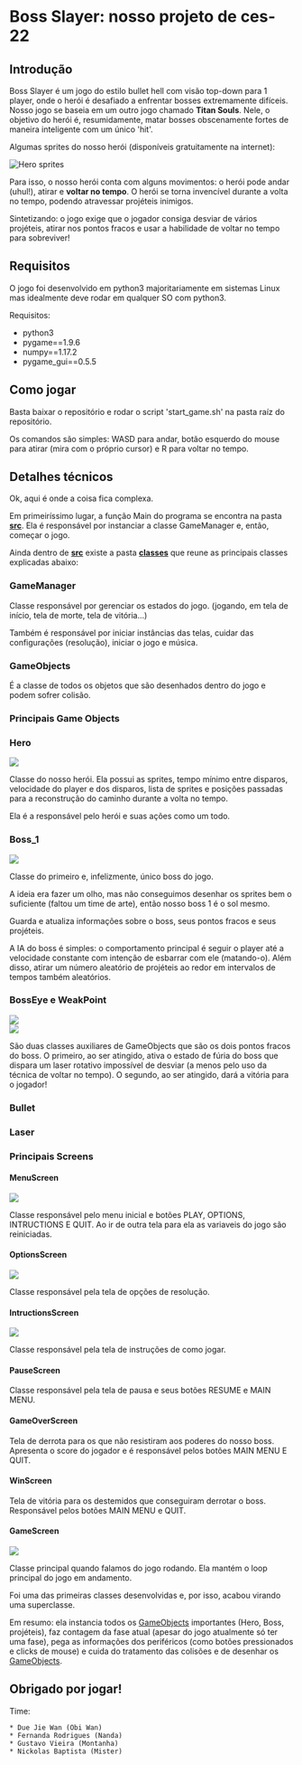 # Boss Slayer: nosso projeto de ces-22

## Introdução

Boss Slayer é um jogo do estilo bullet hell com visão top-down para 1 player, onde o herói é desafiado a enfrentar bosses extremamente difíceis. Nosso jogo se baseia em um outro jogo chamado **Titan Souls**. Nele, o objetivo do herói é, resumidamente, matar bosses obscenamente fortes de maneira inteligente com um único 'hit'.

Algumas sprites do nosso herói (disponíveis gratuitamente na internet):

![Hero sprites](sprites/TopDownCharacter/Character/Character_Down.png)

Para isso, o nosso herói conta com alguns movimentos: o herói pode andar (uhul!), atirar e **voltar no tempo**. O herói se torna invencível durante a volta no tempo, podendo atravessar projéteis inimigos.

Sintetizando: o jogo exige que o jogador consiga desviar de vários projéteis, atirar nos pontos fracos e usar a habilidade de voltar no tempo para sobreviver!

## Requisitos

O jogo foi desenvolvido em python3 majoritariamente em sistemas Linux mas idealmente deve rodar em qualquer SO com python3.

Requisitos:

* python3
* pygame==1.9.6
* numpy==1.17.2
* pygame_gui==0.5.5

## Como jogar

Basta baixar o repositório e rodar o script 'start_game.sh' na pasta raíz do repositório.

Os comandos são simples: WASD para andar, botão esquerdo do mouse para atirar (mira com o próprio cursor) e R para voltar no tempo.

## Detalhes técnicos

Ok, aqui é onde a coisa fica complexa.

Em primeiríssimo lugar, a função Main do programa se encontra na pasta [**src**](/src). Ela é responsável por instanciar a classe GameManager e, então, começar o jogo.

Ainda dentro de [**src**](/src) existe a pasta [**classes**](/src/classes) que reune as principais classes explicadas abaixo:

### GameManager

Classe responsável por gerenciar os estados do jogo. (jogando, em tela de início, tela de morte, tela de vitória...)

Também é responsável por iniciar instâncias das telas, cuidar das configurações (resolução), iniciar o jogo e música.

### GameObjects

É a classe de todos os objetos que são desenhados dentro do jogo e podem sofrer colisão.

### Principais Game Objects

### Hero

![](sprites/TopDownCharacter/Character/Character_Left.png)

Classe do nosso herói. Ela possui as sprites, tempo mínimo entre disparos, velocidade do player e dos disparos, lista de sprites e posições passadas para a reconstrução do caminho durante a volta no tempo.

Ela é a responsável pelo herói e suas ações como um todo.

### Boss_1

![](imgs/boss_1.png)

Classe do primeiro e, infelizmente, único boss do jogo.

A ideia era fazer um olho, mas não conseguimos desenhar os sprites bem o suficiente (faltou um time de arte), então nosso boss 1 é o sol mesmo.

Guarda e atualiza informações sobre o boss, seus pontos fracos e seus projéteis.

A IA do boss é simples: o comportamento principal é seguir o player até a velocidade constante com intenção de esbarrar com ele (matando-o). Além disso, atirar um número aleatório de projéteis ao redor em intervalos de tempos também aleatórios.

### BossEye e WeakPoint

![](imgs/eye.png)     
![](imgs/weak.png)

São duas classes auxiliares de GameObjects que são os dois pontos fracos do boss. O primeiro, ao ser atingido, ativa o estado de fúria do boss que dispara um laser rotativo impossível de desviar (a menos pelo uso da técnica de voltar no tempo). O segundo, ao ser atingido, dará a vitória para o jogador!

### Bullet

### Laser

### Principais Screens

#### MenuScreen

![](imgs/menu_screen.png)

Classe responsável pelo menu inicial e botões PLAY, OPTIONS, INTRUCTIONS E QUIT. Ao ir de outra tela para ela as variaveis do jogo são reiniciadas.

#### OptionsScreen

![](imgs/options_screen.png)

Classe responsável pela tela de opções de resolução.

#### IntructionsScreen

![](imgs/instructions_screen.png)

Classe responsável pela tela de instruções de como jogar.

#### PauseScreen

Classe responsável pela tela de pausa e seus botões RESUME e MAIN MENU.

#### GameOverScreen

Tela de derrota para os que não resistiram aos poderes do nosso boss. Apresenta o score do jogador e é  responsável pelos botões MAIN MENU E QUIT.

#### WinScreen

Tela de vitória para os destemidos que conseguiram derrotar o boss. Responsável pelos botões MAIN MENU e QUIT.

#### GameScreen

![](imgs/game_screen.png)

Classe principal quando falamos do jogo rodando. Ela mantém o loop principal do jogo em andamento.

Foi uma das primeiras classes desenvolvidas e, por isso, acabou virando uma superclasse.

Em resumo: ela instancia todos os [GameObjects](###GameObjects) importantes (Hero, Boss, projéteis), faz contagem da fase atual (apesar do jogo atualmente só ter uma fase), pega as informações dos periféricos (como botões pressionados e clicks de mouse) e cuida do tratamento das colisões e de desenhar os [GameObjects](###GameObjects).


## Obrigado por jogar!

Time:

    * Due Jie Wan (Obi Wan)
    * Fernanda Rodrigues (Nanda)
    * Gustavo Vieira (Montanha)
    * Nickolas Baptista (Mister)
